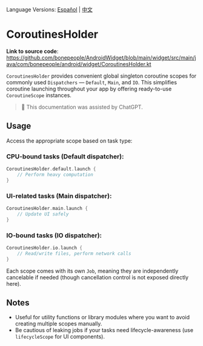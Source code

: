 Language Versions: [Español](./README.es-ES.md) | [中文](./README.zh-CN.md)

# CoroutinesHolder

**Link to source code**: https://github.com/bonepeople/AndroidWidget/blob/main/widget/src/main/java/com/bonepeople/android/widget/CoroutinesHolder.kt

`CoroutinesHolder` provides convenient global singleton coroutine scopes for commonly used `Dispatchers` — `Default`, `Main`, and `IO`. This simplifies coroutine launching throughout your app by offering ready-to-use `CoroutineScope` instances.

> 📄 This documentation was assisted by ChatGPT.

## Usage

Access the appropriate scope based on task type:

### CPU-bound tasks (Default dispatcher):

```kotlin
CoroutinesHolder.default.launch {
    // Perform heavy computation
}
```

### UI-related tasks (Main dispatcher):

```kotlin
CoroutinesHolder.main.launch {
    // Update UI safely
}
```

### IO-bound tasks (IO dispatcher):

```kotlin
CoroutinesHolder.io.launch {
    // Read/write files, perform network calls
}
```

Each scope comes with its own `Job`, meaning they are independently cancelable if needed (though cancellation control is not exposed directly here).

## Notes

- Useful for utility functions or library modules where you want to avoid creating multiple scopes manually.
- Be cautious of leaking jobs if your tasks need lifecycle-awareness (use `lifecycleScope` for UI components).